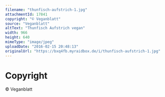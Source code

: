 ```yaml
---
filename: "thunfisch-aufstrich-1.jpg"
attachmentId: 17841
copyright: "© Veganblatt"
source: "Veganblatt"
altText: "Thunfisch Aufstrich vegan"
width: 966
height: 640
mimeType: "image/jpeg"
uploadDate: "2016-02-15 20:48:13"
originalUrl: "https://bxq4fb.myraidbox.de/i/thunfisch-aufstrich-1.jpg"
---
```


# Copyright

© Veganblatt
